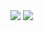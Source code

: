 <img src = "https://user-images.githubusercontent.com/73538957/111632421-cc791c00-8837-11eb-9ca7-1151cdfa5eeb.png">

<img src = "https://user-images.githubusercontent.com/73538957/112356827-4ca8f100-8d12-11eb-8a97-ee0b3fca91a3.png">
